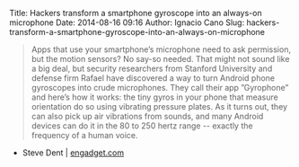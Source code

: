 Title: Hackers transform a smartphone gyroscope into an always-on microphone
Date: 2014-08-16 09:16
Author: Ignacio Cano
Slug: hackers-transform-a-smartphone-gyroscope-into-an-always-on-microphone

> Apps that use your smartphone’s microphone need to ask permission, but
> the motion sensors? No say-so needed. That might not sound like a big
> deal, but security researchers from Stanford University and defense
> firm Rafael have discovered a way to turn Android phone gyroscopes
> into crude microphones. They call their app ”Gyrophone” and here’s how
> it works: the tiny gyros in your phone that measure orientation do so
> using vibrating pressure plates. As it turns out, they can also pick
> up air vibrations from sounds, and many Android devices can do it in
> the 80 to 250 hertz range -- exactly the frequency of a human voice.

- Steve Dent | [engadget.com][]

  [engadget.com]: http://www.engadget.com/2014/08/15/gyrophone-eavesdropping-hack/
    "Hackers transform a smartphone gyroscope into an always-on microphone"
